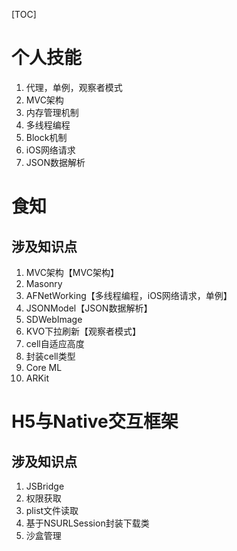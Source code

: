 [TOC]

# 个人技能

1. 代理，单例，观察者模式
2. MVC架构
3. 内存管理机制
4. 多线程编程
5. Block机制
6. iOS网络请求
7. JSON数据解析

# 食知

## 涉及知识点

1. MVC架构【MVC架构】
2. Masonry
3. AFNetWorking【多线程编程，iOS网络请求，单例】
4. JSONModel【JSON数据解析】
5. SDWebImage
6. KVO下拉刷新【观察者模式】
7. cell自适应高度
8. 封装cell类型
9. Core ML
10. ARKit

# H5与Native交互框架

## 涉及知识点

1. JSBridge
2. 权限获取
3. plist文件读取
4. 基于NSURLSession封装下载类
5. 沙盒管理